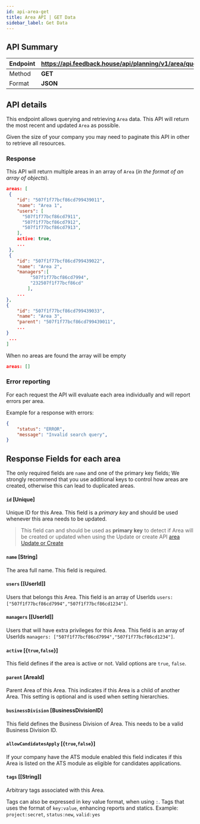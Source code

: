 ```yaml
---
id: api-area-get
title: Area API | GET Data
sidebar_label: Get Data
---
```


## API Summary

| Endpoint | **https://api.feedback.house/api/planning/v1/area/query** |
|----------|---------------------------------------------------|
| Method   | **GET** |
| Format   | **JSON** |

## API details

This endpoint allows querying and retrieving `Area` data. This API will return the most recent and updated `Area` as possible.

Given the size of your company you may need to paginate this API in other to retrieve all resources.

### Response 

This API will return multiple areas in an array of `Area` (*in the format of an array of objects*). 

```json
areas: [
 { 
    "id": "507f1f77bcf86cd799439011", 
    "name": "Area 1", 
    "users": [
      "507f1f77bcf86cd7911",
      "507f1f77bcf86cd7912",
      "507f1f77bcf86cd7913",
    ], 
    active: true,
    ...
 },
 { 
    "id": "507f1f77bcf86cd799439022", 
    "name": "Area 2", 
    "managers":[
         "507f1f77bcf86cd7994",
         "232507f1f77bcf86cd"
        ], 
    ... 
},
{
    "id": "507f1f77bcf86cd799439033", 
    "name": "Area 3", 
    "parent": "507f1f77bcf86cd799439011",
    ...
}
 ...
]
```

When no areas are found the array will be empty
```json
areas: []
```

### Error reporting

For each request the API will evaluate each area individually and will report errors per area. 

Example for a response with errors:
```json
{
    "status": "ERROR",
    "message": "Invalid search query",
}
```

## Response Fields for each area

The only required fields are `name` and one of the primary key fields; We strongly recommend that you use additional keys to control how areas are created, otherwise this can lead to duplicated areas.

#### `id` [Unique] 
Unique ID for this Area. This field is a *primary key* and should be used whenever this area needs to be updated.

> This field can and should be used as **primary key** to detect if Area will be created or updated when using the Update or create API [area Update or Create](./api-area-update-or-create)

#### `name` [String] 
The area full name. This field is required. 

#### `users` [[UserId]]

Users that belongs this Area. This field is an array of UserIds `users: ["507f1f77bcf86cd7994","507f1f77bcf86cd1234"]`. 

#### `managers` [[UserId]]

Users that will have extra privileges for this Area. This field is an array of UserIds `managers: ["507f1f77bcf86cd7994","507f1f77bcf86cd1234"]`. 

#### `active` [{`true`,`false`}]

This field defines if the area is active or not. Valid options are `true`, `false`. 

#### `parent` [AreaId]

Parent Area of this Area. This indicates if this Area is a child of another Area. This setting is optional and is used when setting hierarchies.

#### `businessDivision` [BusinessDivisionID]

This field defines the Business Division of Area. This needs to be a valid Business Division ID.

#### `allowCandidatesApply` [{`true`,`false`}]

If your company have the ATS module enabled this field indicates if this Area is listed on the ATS module as eligible for candidates applications.

#### `tags` [[String]]

Arbitrary tags associated with this Area. 

Tags can also be expressed in key value format, when using `:`. Tags that uses the format of `key:value`, enhancing reports and statics. Example: `project:secret`, `status:new`, `valid:yes`

